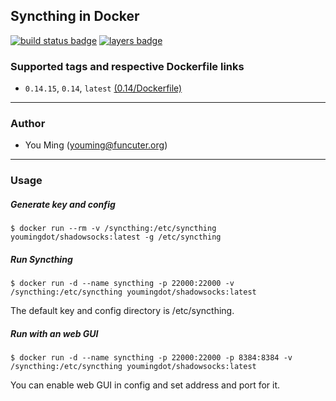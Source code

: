 ## Syncthing in Docker
[![build status badge](https://travis-ci.org/youmingdot/docker-syncthing.svg)](https://travis-ci.org/youmingdot/docker-syncthing)
[![layers badge](https://images.microbadger.com/badges/image/youmingdot/syncthing.svg)](https://microbadger.com/images/youmingdot/syncthing)
### Supported tags and respective Dockerfile links

+ `0.14.15`, `0.14`, `latest` [(0.14/Dockerfile)](https://github.com/youmingdot/docker-syncthing/blob/master/0.14/Dockerfile)

------
### Author
+ You Ming (youming@funcuter.org)

------
### Usage
##### Generate key and config
```
$ docker run --rm -v /syncthing:/etc/syncthing youmingdot/shadowsocks:latest -g /etc/syncthing
```

##### Run Syncthing
```
$ docker run -d --name syncthing -p 22000:22000 -v /syncthing:/etc/syncthing youmingdot/shadowsocks:latest
```
The default key and config directory is /etc/syncthing.

##### Run with an web GUI
```
$ docker run -d --name syncthing -p 22000:22000 -p 8384:8384 -v /syncthing:/etc/syncthing youmingdot/shadowsocks:latest
```
You can enable web GUI in config and set address and port for it.
